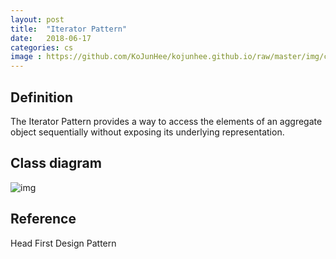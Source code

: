 ```yaml
---
layout: post
title:  "Iterator Pattern"
date:   2018-06-17
categories: cs
image : https://github.com/KoJunHee/kojunhee.github.io/raw/master/img/cs_img.jpg
---
```


## Definition

The Iterator Pattern provides a way to access the elements of an aggregate object sequentially without exposing its underlying representation. 

## Class diagram

![img](https://github.com/KoJunHee/kojunhee.github.io/raw/master/img/iterator01.png) 

## Reference

Head First Design Pattern
